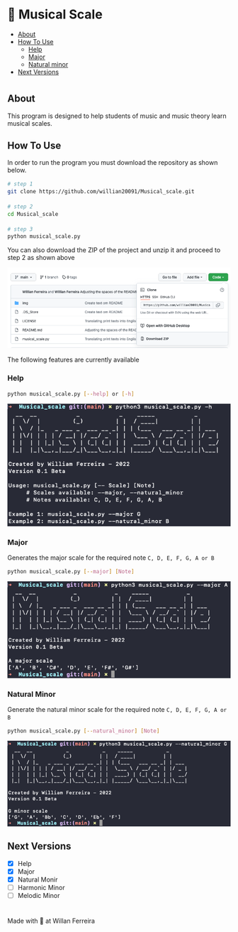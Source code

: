 # 🎵 Musical Scale


* [About](#about) 
* [How To Use](#how-to-use)
  * [Help](#help)
  * [Major](#major)
  * [Natural minor](#natural-minor)
* [Next Versions](#next-versions)
  
#

## About

This program is designed to help students of music and music theory learn musical scales.


## How To Use

In order to run the program you must download the repository as shown below.

```bash
# step 1
git clone https://github.com/willian20091/Musical_scale.git 

# step 2
cd Musical_scale

# step 3
python musical_scale.py

```

You can also download the ZIP of the project and unzip it and proceed to step 2 as shown above

![Zip](./img/zip.png)	

The following features are currently available

### Help

```bash
python musical_scale.py [--help] or [-h]
```

![Help](./img/help.png)	


### Major

Generates the major scale for the required note `C, D, E, F, G, A or B`

```bash
python musical_scale.py [--major] [Note]
```

![Help](./img/major.png)	

### Natural Minor


Generate the natural minor scale for the required note `C, D, E, F, G, A or B`

```bash
python musical_scale.py [--natural_minor] [Note]
```
![Help](./img/minor.png)	


## Next Versions

- [x] Help
- [x] Major
- [x] Natural Monir
- [ ] Harmonic Minor
- [ ] Melodic Minor

#

Made with 💜 at Willan Ferreira 